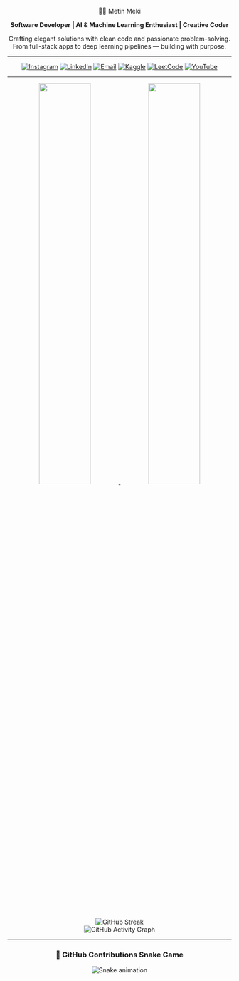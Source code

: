 <div align="center">
  
 👨‍💻 Metin Meki

**Software Developer | AI & Machine Learning Enthusiast | Creative Coder**

Crafting elegant solutions with clean code and passionate problem-solving. From full-stack apps to deep learning pipelines — building with purpose.

---

[![Instagram](https://img.shields.io/badge/Instagram-%23E4405F.svg?logo=Instagram&logoColor=white)](https://instagram.com/metin_amedi)
[![LinkedIn](https://img.shields.io/badge/LinkedIn-%230077B5.svg?logo=linkedin&logoColor=white)](https://www.linkedin.com/in/metin-amedi-2b6b74326/)
[![Email](https://img.shields.io/badge/Email-D14836?logo=gmail&logoColor=white)](mailto:metinmeki99@gmail.com)
[![Kaggle](https://img.shields.io/badge/Kaggle-20BEFF.svg?logo=kaggle&logoColor=white)](https://www.kaggle.com/metinmekiabullrahman)
[![LeetCode](https://img.shields.io/badge/LeetCode-FFA116.svg?logo=leetcode&logoColor=white)](https://leetcode.com/u/metin_meki/)
[![YouTube](https://img.shields.io/badge/YouTube-FF0000.svg?logo=youtube&logoColor=white)](https://www.youtube.com/@metinmeki)

</div>

---

<div align="center">

<a href="https://github.com/metinmeki">
  <img width="48%" src="https://github-readme-stats.vercel.app/api?username=metinmeki&show_icons=true&theme=tokyonight&include_all_commits=true&count_private=true&hide_border=true" />
</a>
<a href="https://github.com/metinmeki">
  <img width="48%" src="https://github-readme-stats.vercel.app/api/top-langs/?username=metinmeki&layout=compact&langs_count=8&theme=tokyonight&hide_border=true"/>
</a>

<br/>

<img src="https://streak-stats.demolab.com?user=metinmeki&theme=tokyonight&hide_border=true" alt="GitHub Streak" />

<br/>

<img src="https://github-readme-activity-graph.vercel.app/graph?username=metinmeki&bg_color=0d1117&color=9e4c98&line=5bcdec&point=ffffff&area=true&hide_border=true" alt="GitHub Activity Graph"/>

</div>

---

<div align="center">

### 🐍 GitHub Contributions Snake Game

![Snake animation](dist/github-contribution-grid-snake.svg)

</div>
